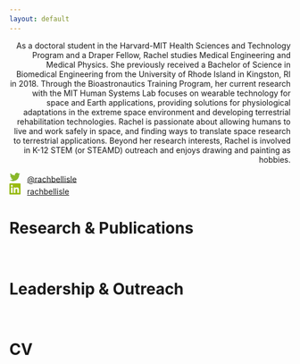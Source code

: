 ```yaml
---
layout: default
---
```


<div style="text-align: right"> 
As a doctoral student in the Harvard-MIT Health Sciences and Technology Program and a Draper Fellow, Rachel studies Medical Engineering and Medical Physics. She previously received a Bachelor of Science in Biomedical Engineering from the University of Rhode Island in Kingston, RI in 2018. Through the Bioastronautics Training Program, her current research with the MIT Human Systems Lab focuses on wearable technology for space and Earth applications, providing solutions for physiological adaptations in the extreme space environment and developing terrestrial rehabilitation technologies. Rachel is passionate about allowing humans to live and work safely in space, and finding ways to translate space research to terrestrial applications. Beyond her research interests, Rachel is involved in K-12 STEM (or STEAMD) outreach and enjoys drawing and painting as hobbies.
</div>


<img src="/Images/Twitter.png" alt="Twitter:" width="20"/> &nbsp; [@rachbellisle](https://twitter.com/rachbellisle)           
<img src="/Images/LinkedIn.png" alt="LinkedIn:" width="20"/> &nbsp; [rachbellisle](https://www.linkedin.com/in/rbellisle/)


# Research & Publications
&nbsp;
# Leadership & Outreach
&nbsp;
# CV
